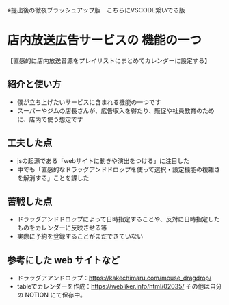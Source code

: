 ※提出後の徹夜ブラッシュアップ版　こちらにVSCODE繋いでる版
# 店内放送広告サービスの 機能の一つ
【直感的に店内放送音源をプレイリストにまとめてカレンダーに設定する】
## 紹介と使い方
- 僕が立ち上げたいサービスに含まれる機能の一つです
- スーパーやジムの店長さんが、広告収入を得たり、販促や社員教育のために、店内で使う想定です 
## 工夫した点
- jsの起源である「webサイトに動きや演出をつける」に注目した
- 中でも「直感的なドラッグアンドドロップを使って選択・設定機能の複雑さを解消する」ことを課した

## 苦戦した点
- ドラッグアンドドロップによって日時指定することや、反対に日時指定したものをカレンダーに反映させる等
- 実際に予約を登録することがまだできていない

## 参考にした web サイトなど
- ドラッグアアンドロップ：https://kakechimaru.com/mouse_dragdrop/
- tableでカレンダーを作成：https://webliker.info/html/02035/
  その他は自分の NOTION にて保存中。
